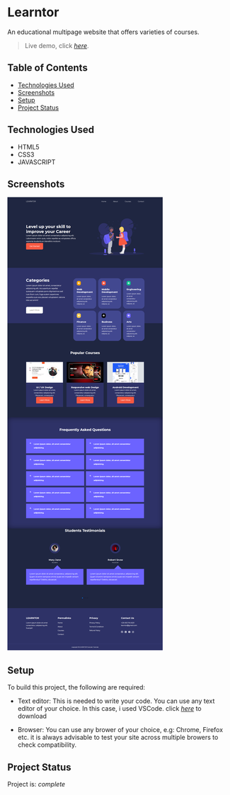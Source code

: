 # Learntor

An educational multipage website that offers varieties of courses.

> Live demo, click [_here_](https://learntor.netlify.app/).

## Table of Contents

- [Technologies Used](#technologies-used)
- [Screenshots](#screenshots)
- [Setup](#setup)
- [Project Status](#project-status)

## Technologies Used

- HTML5
- CSS3
- JAVASCRIPT

## Screenshots

![Example screenshot](images/screencapture.png)

## Setup

To build this project, the following are required:

- Text editor: This is needed to write your code. You can use any text editor of your choice. In this case, i used VSCode. click [_here_](https://code.visualstudio.com/Download) to download

- Browser: You can use any brower of your choice, e.g: Chrome, Firefox etc. it is always advisable to test your site across multiple browers to check compatibility.

## Project Status

Project is: _complete_
